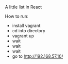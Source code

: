 A little list in React

How to run:

* install vagrant
* cd into directory
* vagrant up
* wait
* wait
* wait
* go to http://192.168.57.10/